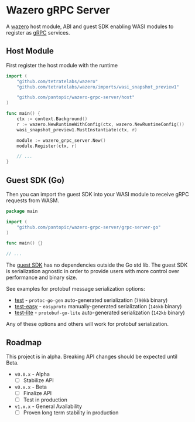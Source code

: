 # Wazero gRPC Server

A [wazero](https://pkg.go.dev/github.com/tetratelabs/wazero) host module, ABI and guest SDK enabling WASI modules to register as [gRPC](https://grpc.io/) services.

## Host Module

<!-- [![Go Reference](https://godoc.org/github.com/pantopic/wazero-grpc/host?status.svg)](https://godoc.org/github.com/pantopic/wazero-grpc/host) -->
<!-- [![Go Report Card](https://goreportcard.com/badge/github.com/pantopic/wazero-grpc/host)](https://goreportcard.com/report/github.com/pantopic/wazero-grpc/host) -->
<!-- [![Go Coverage](https://github.com/pantopic/wazero-grpc/wiki/host/coverage.svg)](https://raw.githack.com/wiki/pantopic/wazero-grpc/host/coverage.html) -->

First register the host module with the runtime

```go
import (
	"github.com/tetratelabs/wazero"
	"github.com/tetratelabs/wazero/imports/wasi_snapshot_preview1"

	"github.com/pantopic/wazero-grpc-server/host"
)

func main() {
	ctx := context.Background()
	r := wazero.NewRuntimeWithConfig(ctx, wazero.NewRuntimeConfig())
	wasi_snapshot_preview1.MustInstantiate(ctx, r)

	module := wazero_grpc_server.New()
	module.Register(ctx, r)

	// ...
}
```

## Guest SDK (Go)

<!-- [![Go Reference](https://godoc.org/github.com/pantopic/wazero-grpc/grpc-go?status.svg)](https://godoc.org/github.com/pantopic/wazero-grpc/grpc-go) -->
<!-- [![Go Report Card](https://goreportcard.com/badge/github.com/pantopic/wazero-grpc/grpc-go)](https://goreportcard.com/report/github.com/pantopic/wazero-grpc/grpc-go) -->

Then you can import the guest SDK into your WASI module to receive gRPC requests from WASM.

```go
package main

import (
	"github.com/pantopic/wazero-grpc-server/grpc-server-go"
)

func main() {}

// ...
```

The [guest SDK](https://pkg.go.dev/github.com/pantopic/wazero-grpc/grpc-server-go) has no dependencies outside the Go std lib.
The guest SDK is serialization agnostic in order to provide users with more control over performance and binary size.

See examples for protobuf message serialization options:

- [test](/test) - `protoc-go-gen` auto-generated serialization (`790kb` binary)
- [test-easy](/test-easy) - `easyproto` manually-generated serialization (`146kb` binary)
- [test-lite](/test-lite) - `protobuf-go-lite` auto-generated serialization (`142kb` binary)

Any of these options and others will work for protobuf serialization.

## Roadmap

This project is in alpha. Breaking API changes should be expected until Beta.

- `v0.0.x` - Alpha
  - [ ] Stabilize API
- `v0.x.x` - Beta
  - [ ] Finalize API
  - [ ] Test in production
- `v1.x.x` - General Availability
  - [ ] Proven long term stability in production
